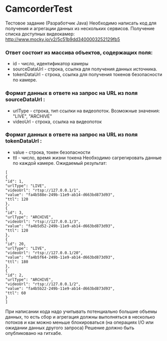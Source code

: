 # CamcorderTest

Тестовое задание (Разработчик Java)
Необходимо написать код для получения и агрегации данных из нескольких сервисов.
Получение списка доступных видеокамер:
http://www.mocky.io/v2/5c51b9dd3400003252129fb5

### Ответ состоит из массива объектов, содержащих поля:

* id - число, идентификатор камеры
* sourceDataUrl - строка, ссылка для получения данных источника.
* tokenDataUrl - строка, ссылка для получения токенов безопасности по камере.

### Формат данных в ответе на запрос на URL из поля sourceDataUrl :

* urlType - строка, тип ссылки на видеопоток. Возможные значения: "LIVE",
"ARCHIVE"
* videoUrl - строка, ссылка на видеопоток

### Формат данных в ответе на запрос на URL из поля tokenDataUrl :

* value - строка, токен безопасности
* ttl - число, время жизни токена
Необходимо сагрегировать данные по каждой камере. Ожидаемый результат:
```
[
{
"id": 1,
"urlType": "LIVE",
"videoUrl": "rtsp://127.0.0.1/1",
"value": "fa4b588e-249b-11e9-ab14-d663bd873d93",
"ttl": 120
},
{
"id": 3,
"urlType": "ARCHIVE",
"videoUrl": "rtsp://127.0.0.1/3",
"value": "fa4b5d52-249b-11e9-ab14-d663bd873d93",
"ttl": 120
},
{
"id": 20,
"urlType": "LIVE",
"videoUrl": "rtsp://127.0.0.1/20",
"value": "fa4b5f64-249b-11e9-ab14-d663bd873d93",
"ttl": 180
},
{
"id": 2,
"urlType": "ARCHIVE",
"videoUrl": "rtsp://127.0.0.1/2",
"value": "fa4b5b22-249b-11e9-ab14-d663bd873d93",
"ttl": 60
}
]
```
При написании кода надо учитывать потенциально большие объемы данных, то есть сбор
и агрегация должны выполняться в несколько потоков и как можно меньше блокироваться
(на операциях I/O или ожидании данных другого запроса)
Решение должно быть опубликовано на гитхабе.